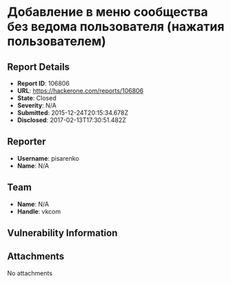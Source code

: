 # Добавление в меню сообщества без ведома пользователя (нажатия пользователем)

## Report Details
- **Report ID**: 106806
- **URL**: https://hackerone.com/reports/106806
- **State**: Closed
- **Severity**: N/A
- **Submitted**: 2015-12-24T20:15:34.678Z
- **Disclosed**: 2017-02-13T17:30:51.482Z

## Reporter
- **Username**: pisarenko
- **Name**: N/A

## Team
- **Name**: N/A
- **Handle**: vkcom

## Vulnerability Information


## Attachments
No attachments
